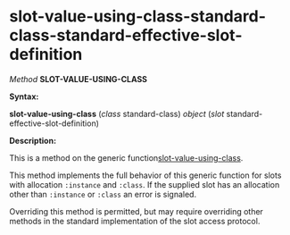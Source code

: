 slot-value-using-class-standard-class-standard-effective-slot-definition
========================================================================

*Method* **SLOT-VALUE-USING-CLASS**

**Syntax:**

**slot-value-using-class** (*class* standard-class) *object* (*slot* standard-effective-slot-definition)

**Description:**

This is a method on the generic function[slot-value-using-class](/docs/meta-object-protocol/slot-value-using-class).

This method implements the full behavior of this generic function for slots with allocation `:instance` and `:class`. If the supplied slot has an allocation other than `:instance` or `:class` an error is signaled.

Overriding this method is permitted, but may require overriding other methods in the standard implementation of the slot access protocol.
